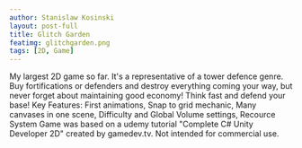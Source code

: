 ```yaml
---
author: Stanislaw Kosinski
layout: post-full
title: Glitch Garden
featimg: glitchgarden.png
tags: [2D, Game]
---
```


My largest 2D game so far. It's a representative of a tower defence genre. Buy fortifications or defenders and destroy everything coming your way, but never forget about maintaining good economy! Think fast and defend your base!
Key Features: First animations, Snap to grid mechanic, Many canvases in one scene, Difficulty and Global Volume settings, Recource System
Game was based on a udemy tutorial "Complete C# Unity Developer 2D" created by gamedev.tv.
Not intended for commercial use.
